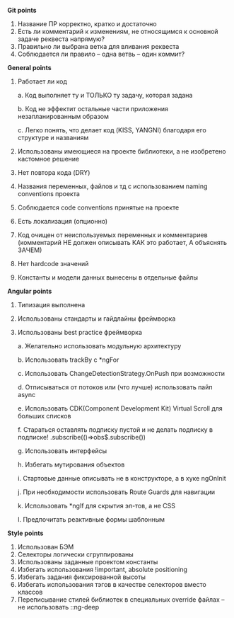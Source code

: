 **Git points**
1.	Название ПР корректно, кратко и достаточно
2.	Есть ли комментарий к изменениям, не относящимся к основной задаче реквеста напрямую?
3.	Правильно ли выбрана ветка для вливания реквеста
4.	Соблюдается ли правило – одна ветвь – один коммит?

**General points**
1.	Работает ли код
 
      a.	Код выполняет ту и ТОЛЬКО ту задачу, которая задана
 
      b.	Код не эффектит остальные части приложения незапланированным образом
 
      c.	Легко понять, что делает код (KISS, YANGNI) благодаря его структуре и названиям
 
2.	Использованы имеющиеся на проекте библиотеки, а не изобретено кастомное решение
3.	Нет повтора кода (DRY)
4.	Названия переменных, файлов и тд с использованием naming conventions проекта
5.	Соблюдается code conventions принятые на проекте
6.	Есть локализация (опционно)
7.	Код очищен от неиспользуемых переменных и комментариев (комментарий НЕ должен описывать КАК это работает, А объяснять ЗАЧЕМ)
8.	Нет hardcode значений
9.	Константы и модели данных вынесены в отдельные файлы

**Angular points**
1.	Типизация выполнена
2.	Использованы стандарты и гайдлайны фреймворка
3.	Использованы best practice фреймворка

      a.	Желательно использовать модульную архитектуру

      b.	Использовать trackBy с *ngFor
 
      c.	Использовать ChangeDetectionStrategy.OnPush при возможности
 
      d.	Отписываться от потоков или (что лучше) использовать пайп async
 
      e.	Использовать CDK(Component Development Kit) Virtual Scroll для больших 
списков
 
      f.	Стараться оставлять подписку пустой и не делать подписку в подписке!
      .subscribe(()=>obs$.subscribe())
 
      g.	Использовать интерфейсы
 
      h.	Избегать мутирования объектов
 
      i.	Стартовые данные описывать не в конструкторе, а в хуке ngOnInit
 
      j.	При необходимости использовать Route Guards для навигации
 
      k.	Использовать *ngIf для скрытия эл-тов, а не CSS

      l.	Предпочитать реактивные формы шаблонным


**Style points**
1.	Использован БЭМ
2.	Селекторы логически сгруппированы
3.	Использованы заданные проектом константы
4.	Избегать использования !important, absolute positioning
5.	Избегать задания фиксированной высоты
6.	Избегать использования тэгов в качестве селекторов вместо классов
7.	Переписывание стилей библиотек в специальных override файлах – не использовать ::ng-deep
